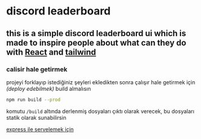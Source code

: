 # discord leaderboard

## this is a simple discord leaderboard ui which is made to inspire people about what can they do with [React](https://reactjs.org/) and [tailwind](https://tailwindcss.com/)


### calisir hale getirmek
projeyi forklayıp istediğiniz şeyleri ekledikten sonra çalışır hale getirmek için <i>(deploy edebilmek)</i> build almalısın 

```sh
npm run build --prod
```

komutu `/build` altında derlenmiş dosyaları çıktı olarak verecek, bu dosyaları statik olarak sunabilirsin

[express ile servelemek için](https://expressjs.com/en/starter/static-files.html)
